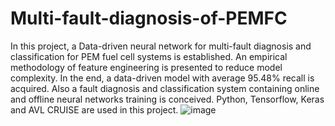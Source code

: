 # Multi-fault-diagnosis-of-PEMFC
In this project, a Data-driven neural network for multi-fault diagnosis and classification for PEM fuel cell systems is established. An empirical methodology of feature engineering is presented to reduce model complexity. In the end, a data-driven model with average 95.48% recall is acquired.
Also a fault diagnosis and classification system containing online and offline neural networks training is conceived.
Python, Tensorflow, Keras and AVL CRUISE are used in this project.
![image](https://user-images.githubusercontent.com/107369174/178162679-3b2bdfcf-7f03-4c04-a2ff-3c1bb1793437.png)
